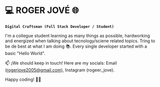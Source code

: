 <h1>💻 ROGER JOVÉ 🌐</h1>

**`Digital Craftsman (Full Stack Developer / Student)`**

I'm a collegue student learning as many things as possible, hardworking and energized when talking about tecnology/sciene related topics. Tring to be de best at what I am doing 📚. Every single developer started with a basic "Hello World".


📫 ¡We should keep in touch!
Here are my socials: Email (rogerjove2005@gmail.com), Instagram (rogeer_jove).

Happy coding! 🚀✨
